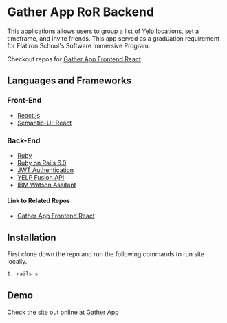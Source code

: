 # Gather App RoR Backend 
This applications allows users to group a list of Yelp locations, set a timeframe, and invite friends. This app served as a graduation requirement for Flatiron School's Software Immersive Program.

Checkout repos for [Gather App Frontend React](https://github.com/rmeji1/gatherappfrontend).

## Languages and Frameworks
### Front-End
* [React.js](https://reactjs.org/)
* [Semantic-UI-React](https://react.semantic-ui.com/)
### Back-End
* [Ruby](https://www.ruby-lang.org/tr/)
* [Ruby on Rails 6.0](https://rubyonrails.org/)
* [JWT Authentication](https://jwt.io/)
* [YELP Fusion API](https://www.yelp.com/fusion)
* [IBM Watson Assitant](https://www.ibm.com/cloud/watson-assistant/)
#### Link to Related Repos
* [Gather App Frontend React](https://github.com/rmeji1/gatherappfrontend)

## Installation
First clone down the repo and run the following commands to run site locally. 
```bash
1. rails s
```

## Demo 
Check the site out online at [Gather App](https://gatherapp-flatiron.herokuapp.com)
